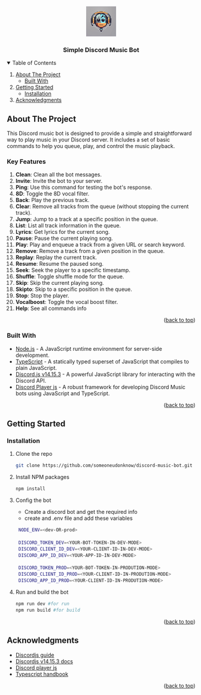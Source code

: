 <a id="readme-top"></a>

<!-- PROJECT LOGO -->
<br />
<div align="center">
  <img src="./assets/music_player_discord_bot_logo.png" alt="Logo" width="80" height="80">
  <h3 align="center">Simple Discord Music Bot</h3>
</div>

<!-- TABLE OF CONTENTS -->
<details open>
  <summary>Table of Contents</summary>
  <ol>
    <li>
      <a href="#about-the-project">About The Project</a>
      <ul>
        <li><a href="#built-with">Built With</a></li>
      </ul>
    </li>
    <li>
      <a href="#getting-started">Getting Started</a>
      <ul>
        <li><a href="#installation">Installation</a></li>
      </ul>
    </li>
    <li><a href="#acknowledgments">Acknowledgments</a></li>
  </ol>
</details>

## About The Project

This Discord music bot is designed to provide a simple and straightforward way to play music in your Discord server. It includes a set of basic commands to help you queue, play, and control the music playback.

### Key Features

1. **Clean**: Clean all the bot messages.
2. **Invite**: Invite the bot to your server.
3. **Ping**: Use this command for testing the bot's response.
4. **8D**: Toggle the 8D vocal filter.
5. **Back**: Play the previous track.
6. **Clear**: Remove all tracks from the queue (without stopping the current track).
7. **Jump**: Jump to a track at a specific position in the queue.
8. **List**: List all track information in the queue.
9. **Lyrics**: Get lyrics for the current song.
10. **Pause**: Pause the current playing song.
11. **Play**: Play and enqueue a track from a given URL or search keyword.
12. **Remove**: Remove a track from a given position in the queue.
13. **Replay**: Replay the current track.
14. **Resume**: Resume the paused song.
15. **Seek**: Seek the player to a specific timestamp.
16. **Shuffle**: Toggle shuffle mode for the queue.
17. **Skip**: Skip the current playing song.
18. **Skipto**: Skip to a specific position in the queue.
19. **Stop**: Stop the player.
20. **Vocalboost**: Toggle the vocal boost filter.
21. **Help**: See all commands info

<p align="right">(<a href="#readme-top">back to top</a>)</p>

### Built With

- [Node.js](https://nodejs.org/en) - A JavaScript runtime environment for server-side development.
- [TypeScript](https://www.typescriptlang.org/) - A statically typed superset of JavaScript that compiles to plain JavaScript.
- [Discord.js v14.15.3](https://discord.js.org/docs/packages/discord.js/14.15.3) - A powerful JavaScript library for interacting with the Discord API.
- [Discord Player js](https://discord-player.js.org/) - A robust framework for developing Discord Music bots using JavaScript and TypeScript.

<p align="right">(<a href="#readme-top">back to top</a>)</p>

<!-- GETTING STARTED -->

## Getting Started

### Installation

1. Clone the repo
   ```sh
   git clone https://github.com/someoneudonknow/discord-music-bot.git
   ```
2. Install NPM packages
   ```sh
   npm install
   ```
3. Config the bot

   - Create a discord bot and get the required info
   - create and .env file and add these variables

   ```sh
    NODE_ENV=<dev-OR-prod>

    DISCORD_TOKEN_DEV=<YOUR-BOT-TOKEN-IN-DEV-MODE>
    DISCORD_CLIENT_ID_DEV=<YOUR-CLIENT-ID-IN-DEV-MODE>
    DISCORD_APP_ID_DEV=<YOUR-APP-ID-IN-DEV-MODE>

    DISCORD_TOKEN_PROD=<YOUR-BOT-TOKEN-IN-PRODUTION-MODE>
    DISCORD_CLIENT_ID_PROD=<YOUR-CLIENT-ID-IN-PRODUTION-MODE>
    DISCORD_APP_ID_PROD=<YOUR-CLIENT-ID-IN-PRODUTION-MODE>
   ```

4. Run and build the bot
   ```sh
   npm run dev #for run
   npm run build #for build
   ```

<p align="right">(<a href="#readme-top">back to top</a>)</p>

## Acknowledgments

- [Discordjs guide](https://discordjs.guide/)
- [Discordjs v14.15.3 docs](https://discord.js.org/docs/packages/discord.js/14.15.3)
- [Discord player js](https://discord-player.js.org/)
- [Typescript handbook](https://www.typescriptlang.org/docs/handbook/intro.html)

<p align="right">(<a href="#readme-top">back to top</a>)</p>
